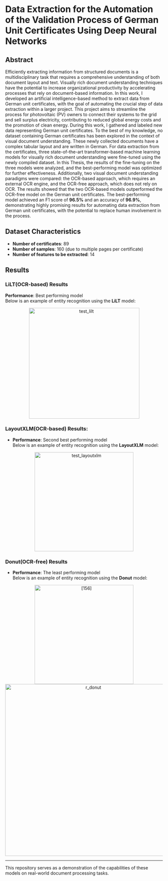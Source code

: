 
# Data Extraction for the Automation of the Validation Process of German Unit Certificates Using Deep Neural Networks

## Abstract

Efficiently extracting information from structured documents is a multidisciplinary task that requires a comprehensive understanding of both document layout and text. Visually rich document understanding techniques have the potential to increase organizational productivity by accelerating processes that rely on document-based information. In this work, I developed an artificial intelligence-based method to extract data from German unit certificates, with the goal of automating the crucial step of data extraction within a larger project. This project aims to streamline the process for photovoltaic (PV) owners to connect their systems to the grid and sell surplus electricity, contributing to reduced global energy costs and the promotion of clean energy. During this work, I gathered and labeled new data representing German unit certificates. To the best of my knowledge, no dataset containing German certificates has been explored in the context of visual document understanding. These newly collected documents have a complex tabular layout and are written in German. For data extraction from the certificates, three state-of-the-art transformer-based machine learning models for visually rich document understanding were fine-tuned using the newly compiled dataset. In this Thesis, the results of the fine-tuning on the three models were analyzed, and the best-performing model was optimized for further effectiveness. Additionally, two visual document understanding paradigms were compared: the OCR-based approach, which requires an external OCR engine, and the OCR-free approach, which does not rely on OCR. The results showed that the two OCR-based models outperformed the OCR-free model on the German unit certificates. The best-performing model achieved an F1 score of **96.5%** and an accuracy of **96.9%**, demonstrating highly promising results for automating data extraction from German unit certificates, with the potential to replace human involvement in the process.

## Dataset Characteristics

- **Number of certificates**: 89  
- **Number of samples**: 160 (due to multiple pages per certificate)  
- **Number of features to be extracted**: 14  




## Results
### LiLT(OCR-based) Results
**Performance**: Best performing model
<br />
Below is an example of entity recognition using the **LiLT** model:
<p align="center">
<img width="353" alt="test_lilt" src="https://github.com/user-attachments/assets/ae1fffcc-a2e6-4968-84ac-0fc8dafd6991">
<br />

### LayoutXLM(OCR-based) Results: 
- **Performance**: Second best performing model
  <br />
Below is an example of entity recognition using the **LayoutXLM** model:
<p align="center">
<img width="316" alt="test_layoutxlm" src="https://github.com/user-attachments/assets/3ecbbc18-44eb-4478-803e-e4094a61e91c"> 
<br />

### Donut(OCR-free) Results
- **Performance**: The least performing model
  <br />
Below is an example of entity recognition using the **Donut** model:
<p align="center">
<img width="316" alt="[156]"src="https://github.com/user-attachments/assets/b6d3dd57-75e8-497d-9696-4f6f20d062e0"> <img width="548" alt="r_donut" src="https://github.com/user-attachments/assets/34d009c5-47fc-4b49-bddb-bb8ee9cd0916">


---
This repository serves as a demonstration of the capabilities of these models on real-world document processing tasks.
